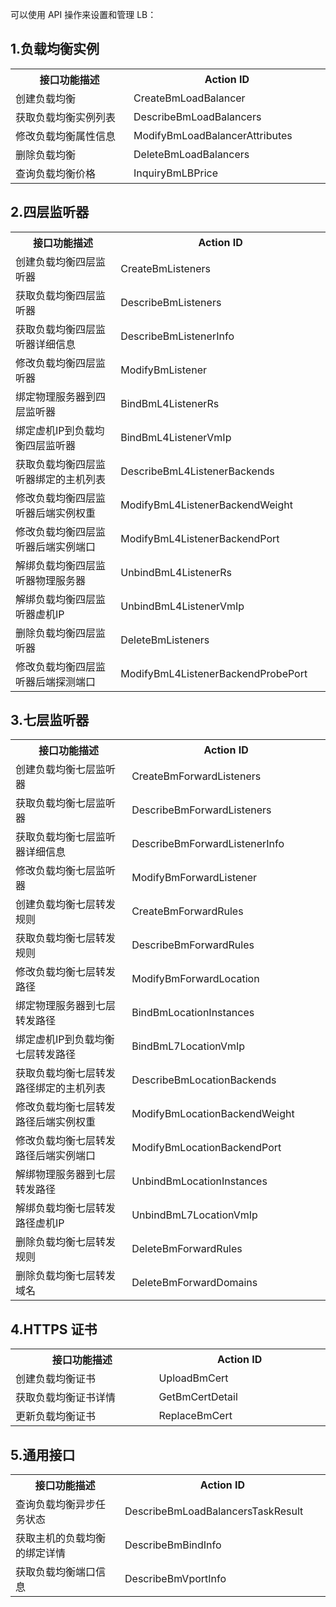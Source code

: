 可以使用 API 操作来设置和管理 LB：

## 1.负载均衡实例

<table>
 <tr>
  <th  width="350">接口功能描述</th>
	<th  width="350">Action ID</th>
 </tr>
 <tr>
  <td>创建负载均衡</td>
	<td>CreateBmLoadBalancer</td>
 </tr>
 <tr>
  <td>获取负载均衡实例列表</td>
	<td>DescribeBmLoadBalancers</td>
 </tr>
 <tr>
  <td>修改负载均衡属性信息</td>
	<td>ModifyBmLoadBalancerAttributes</td>
 </tr>
 <tr>
  <td>删除负载均衡</td>
	<td>DeleteBmLoadBalancers</td>
 </tr>
 <tr>
  <td>查询负载均衡价格</td>
	<td>InquiryBmLBPrice</td>
 </tr>

</table>

## 2.四层监听器

<table >
 <tr>
  <th width="350">接口功能描述</th>
	<th  width="350">Action ID</th>
 </tr>
 <tr>
  <td>创建负载均衡四层监听器</td>
	<td>CreateBmListeners</td>
 </tr>
 <tr>
  <td>获取负载均衡四层监听器</td>
	<td>DescribeBmListeners</td>
 </tr>
 <tr>
  <td>获取负载均衡四层监听器详细信息</td>
	<td>DescribeBmListenerInfo</td>
 </tr>
 <tr>
  <td>修改负载均衡四层监听器</td>
	<td>ModifyBmListener</td>
 </tr>
 <tr>
  <td>绑定物理服务器到四层监听器</td>
	<td>BindBmL4ListenerRs</td>
 </tr>
 <tr>
  <td>绑定虚机IP到负载均衡四层监听器</td>
	<td>BindBmL4ListenerVmIp</td>
 </tr>
 <tr>
  <td>获取负载均衡四层监听器绑定的主机列表</td>
	<td>DescribeBmL4ListenerBackends</td>
 </tr>
 <tr>
  <td>修改负载均衡四层监听器后端实例权重</td>
	<td>ModifyBmL4ListenerBackendWeight</td>
 </tr>
 <tr>
  <td>修改负载均衡四层监听器后端实例端口</td>
	<td>ModifyBmL4ListenerBackendPort</td>
 </tr>
 <tr>
  <td>解绑负载均衡四层监听器物理服务器</td>
	<td>UnbindBmL4ListenerRs</td>
 </tr>
 <tr>
  <td>解绑负载均衡四层监听器虚机IP</td>
	<td>UnbindBmL4ListenerVmIp</td>
 </tr>
 <tr>
  <td>删除负载均衡四层监听器</td>
	<td>DeleteBmListeners</td>
 </tr>
 <tr>
  <td>修改负载均衡四层监听器后端探测端口</td>
	<td>ModifyBmL4ListenerBackendProbePort</td>
 </tr>
</table>

## 3.七层监听器

<table>
 <tr>
  <th  width="350">接口功能描述</th>
	<th  width="350">Action ID</th>
 </tr>
 <tr>
  <td >创建负载均衡七层监听器</td>
	<td>CreateBmForwardListeners</td>
 </tr>
 <tr>
  <td>获取负载均衡七层监听器</td>
	<td>DescribeBmForwardListeners</td>
 </tr>
 <tr>
  <td>获取负载均衡七层监听器详细信息</td>
	<td>DescribeBmForwardListenerInfo</td>
 </tr>
 <tr>
  <td>修改负载均衡七层监听器</td>
	<td>ModifyBmForwardListener</td>
 </tr>
 <tr>
  <td>创建负载均衡七层转发规则</td>
	<td>CreateBmForwardRules</td>
 </tr>
 <tr>
  <td>获取负载均衡七层转发规则</td>
	<td>DescribeBmForwardRules</td>
 </tr>
 <tr>
  <td>修改负载均衡七层转发路径</td>
	<td>ModifyBmForwardLocation</td>
 </tr>
 <tr>
  <td>绑定物理服务器到七层转发路径</td>
	<td>BindBmLocationInstances</td>
 </tr>
 <tr>
  <td>绑定虚机IP到负载均衡七层转发路径</td>
	<td>BindBmL7LocationVmIp</td>
 </tr>
 <tr>
  <td>获取负载均衡七层转发路径绑定的主机列表</td>
	<td>DescribeBmLocationBackends</td>
 </tr>
 <tr>
  <td>修改负载均衡七层转发路径后端实例权重</td>
	<td>ModifyBmLocationBackendWeight</td>
 </tr>
 <tr>
  <td>修改负载均衡七层转发路径后端实例端口</td>
	<td>ModifyBmLocationBackendPort</td>
 </tr>
 <tr>
  <td>解绑物理服务器到七层转发路径</td>
	<td>UnbindBmLocationInstances</td>
 </tr>
 <tr>
  <td>解绑负载均衡七层转发路径虚机IP</td>
	<td>UnbindBmL7LocationVmIp</td>
 </tr>
 <tr>
  <td>删除负载均衡七层转发规则</td>
	<td>DeleteBmForwardRules</td>
 </tr>
 <tr>
  <td>删除负载均衡七层转发域名</td>
	<td>DeleteBmForwardDomains</td>
 </tr>
</table>

## 4.HTTPS 证书

<table>
 <tr>
  <th  width="350">接口功能描述</th>
	<th  width="350">Action ID</th>
 </tr>
 <tr>
  <td width="350">创建负载均衡证书</td>
	<td width="350">UploadBmCert</td>
 </tr>
 <tr>
  <td width="350">获取负载均衡证书详情</td>
	<td width="350">GetBmCertDetail</td>
 </tr>
 <tr>
  <td width="350">更新负载均衡证书</td>
	<td width="350">ReplaceBmCert</td>
 </tr>
</table>

## 5.通用接口

<table>
 <tr>
  <th  width="350">接口功能描述</th>
	<th  width="350">Action ID</th>
 </tr>
 <tr>
  <td width="350">查询负载均衡异步任务状态</td>
	<td width="350">DescribeBmLoadBalancersTaskResult</td>
 </tr>
 <tr>
  <td width="350">获取主机的负载均衡的绑定详情</td>
	<td width="350">DescribeBmBindInfo</td>
 </tr>
 <tr>
  <td width="350">获取负载均衡端口信息</td>
	<td width="350">DescribeBmVportInfo</td>
 </tr>
</table>



